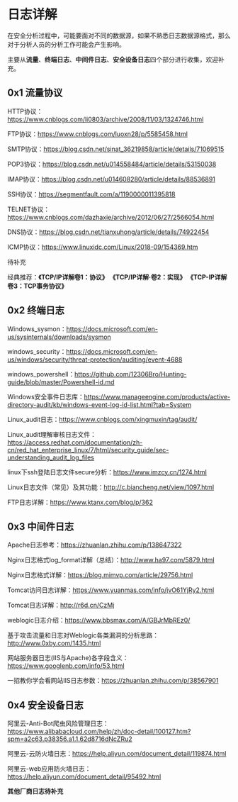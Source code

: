 # 日志详解

在安全分析过程中，可能要面对不同的数据源，如果不熟悉日志数据源格式，那么对于分析人员的分析工作可能会产生影响。

主要从**流量**、**终端日志**、**中间件日志**、**安全设备日志**四个部分进行收集，欢迎补充。


## 0x1 流量协议

HTTP协议：<https://www.cnblogs.com/li0803/archive/2008/11/03/1324746.html>

FTP协议：<https://www.cnblogs.com/luoxn28/p/5585458.html>

SMTP协议：<https://blog.csdn.net/sinat_36219858/article/details/71069515>

POP3协议：<https://blog.csdn.net/u014558484/article/details/53150038>

IMAP协议：<https://blog.csdn.net/u014608280/article/details/88536891>

SSH协议：<https://segmentfault.com/a/1190000011395818>

TELNET协议：<https://www.cnblogs.com/dazhaxie/archive/2012/06/27/2566054.html>

DNS协议：<https://blog.csdn.net/tianxuhong/article/details/74922454>

ICMP协议：<https://www.linuxidc.com/Linux/2018-09/154369.htm>

待补充

经典推荐：**《TCP/IP详解卷1：协议》 《TCP/IP详解·卷2：实现》 《TCP-IP详解卷3：TCP事务协议》**

## 0x2 终端日志

Windows_sysmon：<https://docs.microsoft.com/en-us/sysinternals/downloads/sysmon>

windows_security：<https://docs.microsoft.com/en-us/windows/security/threat-protection/auditing/event-4688>

windows_powershell：<https://github.com/12306Bro/Hunting-guide/blob/master/Powershell-id.md>

Windows安全事件日志库：<https://www.manageengine.com/products/active-directory-audit/kb/windows-event-log-id-list.html?tab=System>

Linux_audit日志：<https://www.cnblogs.com/xingmuxin/tag/audit/>

Linux_audit理解审核日志文件：<https://access.redhat.com/documentation/zh-cn/red_hat_enterprise_linux/7/html/security_guide/sec-understanding_audit_log_files>

linux下ssh登陆日志文件secure分析：<https://www.imzcy.cn/1274.html>

Linux日志文件（常见）及其功能：<http://c.biancheng.net/view/1097.html>

FTP日志详解：<https://www.ktanx.com/blog/p/362>

## 0x3 中间件日志

Apache日志参考：<https://zhuanlan.zhihu.com/p/138647322>

Nginx日志格式log_format详解（总结）：<http://www.ha97.com/5879.html>

Nginx日志格式详解：<https://blog.mimvp.com/article/29756.html>

Tomcat访问日志详解：<https://www.yuanmas.com/info/jvO61YjRy2.html>

Tomcat日志详解：<http://r6d.cn/CzMj>

weblogic日志介绍：<https://www.bbsmax.com/A/GBJrMbREz0/>

基于攻击流量和日志对Weblogic各类漏洞的分析思路：<http://www.0xby.com/1435.html>

网站服务器日志(IIS与Apache)各字段含义：<https://www.googlenb.com/info/53.html>

一招教你学会看网站IIS日志参数：<https://zhuanlan.zhihu.com/p/38567901>

## 0x4 安全设备日志

阿里云-Anti-Bot爬虫风险管理日志：<https://www.alibabacloud.com/help/zh/doc-detail/100127.htm?spm=a2c63.p38356.a1.1.62d8716dNcZRu2>

阿里云-云防火墙日志：<https://help.aliyun.com/document_detail/119874.html>

阿里云-web应用防火墙日志：<https://help.aliyun.com/document_detail/95492.html>

**其他厂商日志待补充**
